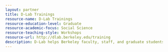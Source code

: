 ```yaml
---
layout: partner 
title: D-Lab Trainings
resource-name: D-Lab Trainings
resource-education-level: Graduate
resource-academic-focus: Social Science
resource-teaching-style: Workshops
resource-url: http://dlab.berkeley.edu/training
description: D-Lab helps Berkeley faculty, staff, and graduate students move forward with world-class research in data intensive social science. We think of data as an expansive category, one that is constantly changing as the research frontier moves. We offer a venue for methodological exchange from all corners of campus and across its bounds.
---
```

